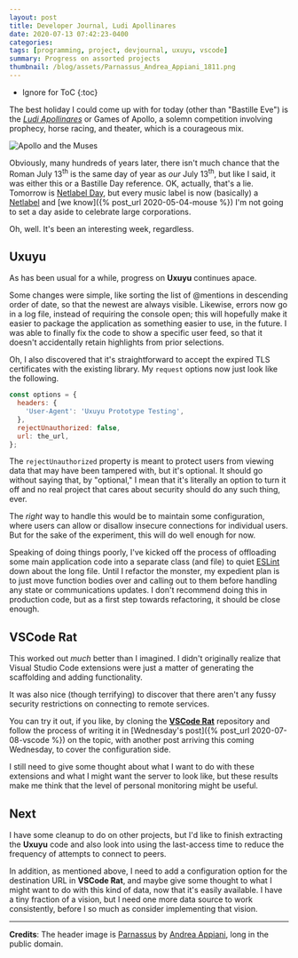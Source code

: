 ```yaml
---
layout: post
title: Developer Journal, Ludi Apollinares
date: 2020-07-13 07:42:23-0400
categories:
tags: [programming, project, devjournal, uxuyu, vscode]
summary: Progress on assorted projects
thumbnail: /blog/assets/Parnassus_Andrea_Appiani_1811.png
---
```


* Ignore for ToC
{:toc}

The best holiday I could come up with for today (other than "Bastille Eve") is the [*Ludi Apollinares*](https://en.wikipedia.org/wiki/Ludi_Apollinares) or Games of Apollo, a solemn competition involving prophecy, horse racing, and theater, which is a courageous mix.

![Apollo and the Muses](/blog/assets/Parnassus_Andrea_Appiani_1811.png "Apollo and the Muses")

Obviously, many hundreds of years later, there isn't much chance that the Roman July 13<sup>th</sup> is the same day of year as *our* July 13<sup>th</sup>, but like I said, it was either this or a Bastille Day reference.  OK, actually, that's a lie.  Tomorrow is [Netlabel Day](https://netlabelday.blogspot.com/p/home.html), but every music label is now (basically) a [Netlabel](https://en.wikipedia.org/wiki/Netlabel) and [we know]({% post_url 2020-05-04-mouse %}) I'm not going to set a day aside to celebrate large corporations.

Oh, well.  It's been an interesting week, regardless.

## Uxuyu

As has been usual for a while, progress on **Uxuyu** continues apace.

Some changes were simple, like sorting the list of @mentions in descending order of date, so that the newest are always visible.  Likewise, errors now go in a log file, instead of requiring the console open; this will hopefully make it easier to package the application as something easier to use, in the future.  I was able to finally fix the code to show a specific user feed, so that it doesn't accidentally retain highlights from prior selections.

Oh, I also discovered that it's straightforward to accept the expired TLS certificates with the existing library.  My `request` options now just look like the following.

```javascript
const options = {
  headers: {
    'User-Agent': 'Uxuyu Prototype Testing',
  },
  rejectUnauthorized: false,
  url: the_url,
};
```

The `rejectUnauthorized` property is meant to protect users from viewing data that may have been tampered with, but it's optional.  It should go without saying that, by "optional," I mean that it's literally an option to turn it off and no real project that cares about security should do any such thing, ever.

The *right* way to handle this would be to maintain some configuration, where users can allow or disallow insecure connections for individual users.  But for the sake of the experiment, this will do well enough for now.

Speaking of doing things poorly, I've kicked off the process of offloading some main application code into a separate class (and file) to quiet [ESLint](https://eslint.org/) down about the long file.  Until I refactor the monster, my expedient plan is to just move function bodies over and calling out to them before handling any state or communications updates.  I don't recommend doing this in production code, but as a first step towards refactoring, it should be close enough.

## VSCode Rat

This worked out *much* better than I imagined.  I didn't originally realize that Visual Studio Code extensions were just a matter of generating the scaffolding and adding functionality.

It was also nice (though terrifying) to discover that there aren't any fussy security restrictions on connecting to remote services.

You can try it out, if you like, by cloning the [**VSCode Rat**](https://github.com/jcolag/vscode-rat) repository and follow the process of writing it in [Wednesday's post]({% post_url 2020-07-08-vscode %}) on the topic, with another post arriving this coming Wednesday, to cover the configuration side.

I still need to give some thought about what I want to do with these extensions and what I might want the server to look like, but these results make me think that the level of personal monitoring might be useful.

## Next

I have some cleanup to do on other projects, but I'd like to finish extracting the **Uxuyu** code and also look into using the last-access time to reduce the frequency of attempts to connect to peers.

In addition, as mentioned above, I need to add a configuration option for the destination URL in **VSCode Rat**, and maybe give some thought to what I might want to do with this kind of data, now that it's easily available.  I have a tiny fraction of a vision, but I need one more data source to work consistently, before I so much as consider implementing that vision.

* * *

**Credits**:  The header image is [Parnassus](https://commons.wikimedia.org/wiki/File:Parnassus,_Andrea_Appiani_(1811).jpg) by [Andrea Appiani](https://en.wikipedia.org/wiki/Andrea_Appiani), long in the public domain.
